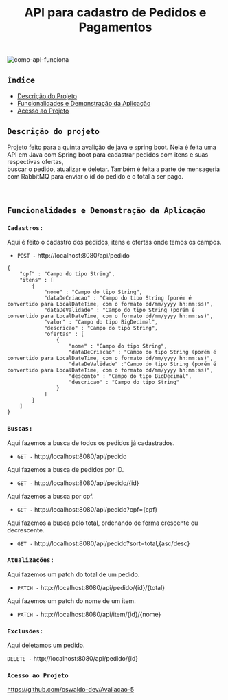 <h1 align="center">API para cadastro de Pedidos e Pagamentos</h1><br>

![como-api-funciona](https://user-images.githubusercontent.com/98189208/179321131-656d79ff-555d-4ca6-a9b5-5ee5f99ae474.jpg)

## `Índice`

* [Descrição do Projeto](#descrição-do-projeto)
* [Funcionalidades e Demonstração da Aplicação](#funcionalidades-e-demonstração-da-aplicação)
* [Acesso ao Projeto](#acesso-ao-projeto)

## `Descrição do projeto`
<p>Projeto feito para a quinta avalição de java e spring boot. Nela é feita uma API em Java com Spring boot para cadastrar pedidos com itens e suas respectivas ofertas,<br>
buscar o pedido, atualizar e deletar. Também é feita a parte de mensageria com RabbitMQ para enviar o id do pedido e o total a ser pago.</p><br>

## `Funcionalidades e Demonstração da Aplicação`

### `Cadastros:`<br>

Aqui é feito o cadastro dos pedidos, itens e ofertas onde temos os campos.

- `POST -` http://localhost:8080/api/pedido<br>

```
{
    "cpf" : "Campo do tipo String",
    "itens" : [
        {
            "nome" : "Campo do tipo String",
            "dataDeCriacao" : "Campo do tipo String (porém é convertido para LocalDateTime, com o formato dd/mm/yyyy hh:mm:ss)",
            "dataDeValidade" : "Campo do tipo String (porém é convertido para LocalDateTime, com o formato dd/mm/yyyy hh:mm:ss)",
            "valor" : "Campo do tipo BigDecimal",
            "descricao" : "Campo do tipo String",
            "ofertas" : [
                {
                    "nome" : "Campo do tipo String",
                    "dataDeCriacao" : "Campo do tipo String (porém é convertido para LocalDateTime, com o formato dd/mm/yyyy hh:mm:ss)",
                    "dataDeValidade" :"Campo do tipo String (porém é convertido para LocalDateTime, com o formato dd/mm/yyyy hh:mm:ss)",
                    "desconto" : "Campo do tipo BigDecimal",
                    "descricao" : "Campo do tipo String"
                }
            ]
        }
    ]
}
```

### `Buscas:`<br>

Aqui fazemos a busca de todos os pedidos já cadastrados.

- `GET -` http://localhost:8080/api/pedido<br>

Aqui fazemos a busca de pedidos por ID.

- `GET -` http://localhost:8080/api/pedido/{id}

Aqui fazemos a busca por cpf.

- `GET -` http://localhost:8080/api/pedido?cpf={cpf}

Aqui fazemos a busca pelo total, ordenando de forma crescente ou decrescente.

- `GET -` http://localhost:8080/api/pedido?sort=total,{asc/desc}


### `Atualizações:`<br>

Aqui fazemos um patch do total de um pedido.

- `PATCH -` http://localhost:8080/api/pedido/{id}/{total}

Aqui fazemos um patch do nome de um item.

- `PATCH -` http://localhost:8080/api/item/{id}/{nome}

### `Exclusões:`<br>

Aqui deletamos um pedido.

`DELETE -` http://localhost:8080/api/pedido/{id}

### `Acesso ao Projeto`

https://github.com/oswaldo-dev/Avaliacao-5
